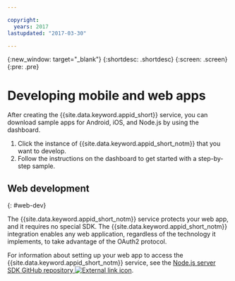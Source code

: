 ```yaml
---

copyright:
  years: 2017
lastupdated: "2017-03-30"

---
```


{:new_window: target="_blank"}
{:shortdesc: .shortdesc}
{:screen: .screen}
{:pre: .pre}

# Developing mobile and web apps

After creating the {{site.data.keyword.appid_short}} service, you can download sample apps for Android, iOS, and Node.js by using the dashboard.

1. Click the instance of {{site.data.keyword.appid_short_notm}} that you want to develop.
2. Follow the instructions on the dashboard to get started with a step-by-step sample.



## Web development
{: #web-dev}

The {{site.data.keyword.appid_short_notm}} service protects your web app, and it requires no special SDK.<!--- You can use different identity providers in addition to the protection that is provided by the service.---> The {{site.data.keyword.appid_short_notm}} integration enables any web application, regardless of the technology it implements, to take advantage of the OAuth2 protocol.

For information about setting up your web app to access the {{site.data.keyword.appid_short_notm}} service, see the <a href="https://github.com/ibm-cloud-security/appid-serversdk-nodejs" target="_blank">Node.js server SDK GitHub repository <img src="../../icons/launch-glyph.svg" alt="External link icon"></a>.

